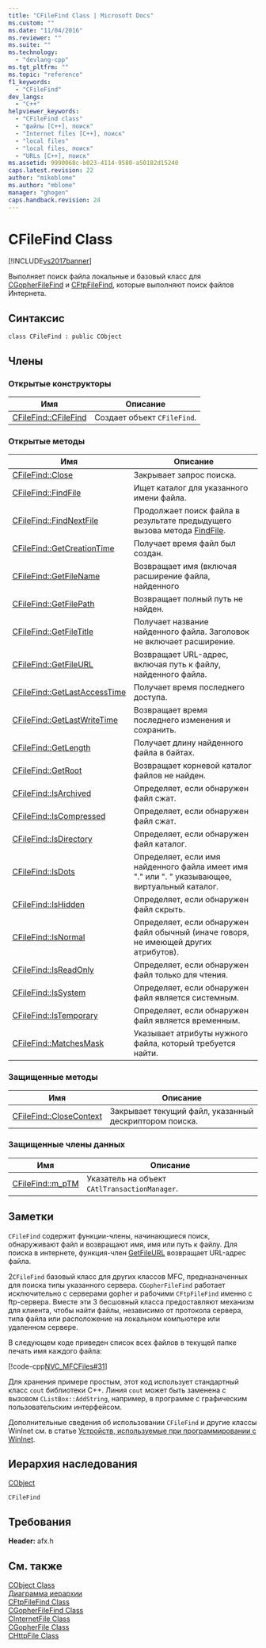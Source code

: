 ```yaml
---
title: "CFileFind Class | Microsoft Docs"
ms.custom: ""
ms.date: "11/04/2016"
ms.reviewer: ""
ms.suite: ""
ms.technology: 
  - "devlang-cpp"
ms.tgt_pltfrm: ""
ms.topic: "reference"
f1_keywords: 
  - "CFileFind"
dev_langs: 
  - "C++"
helpviewer_keywords: 
  - "CFileFind class"
  - "файлы [C++], поиск"
  - "Internet files [C++], поиск"
  - "local files"
  - "local files, поиск"
  - "URLs [C++], поиск"
ms.assetid: 9990068c-b023-4114-9580-a50182d15240
caps.latest.revision: 22
author: "mikeblome"
ms.author: "mblome"
manager: "ghogen"
caps.handback.revision: 24
---
```

# CFileFind Class
[!INCLUDE[vs2017banner](../../assembler/inline/includes/vs2017banner.md)]

Выполняет поиск файла локальные и базовый класс для [CGopherFileFind](../../mfc/reference/cgopherfilefind-class.md) и [CFtpFileFind](../Topic/CFtpFileFind%20Class.md), которые выполняют поиск файлов Интернета.  
  
## Синтаксис  
  
```  
class CFileFind : public CObject  
```  
  
## Члены  
  
### Открытые конструкторы  
  
|Имя|Описание|  
|---------|--------------|  
|[CFileFind::CFileFind](../Topic/CFileFind::CFileFind.md)|Создает объект `CFileFind`.|  
  
### Открытые методы  
  
|Имя|Описание|  
|---------|--------------|  
|[CFileFind::Close](../Topic/CFileFind::Close.md)|Закрывает запрос поиска.|  
|[CFileFind::FindFile](../Topic/CFileFind::FindFile.md)|Ищет каталог для указанного имени файла.|  
|[CFileFind::FindNextFile](../Topic/CFileFind::FindNextFile.md)|Продолжает поиск файла в результате предыдущего вызова метода [FindFile](../Topic/CFileFind::FindFile.md).|  
|[CFileFind::GetCreationTime](../Topic/CFileFind::GetCreationTime.md)|Получает время файл был создан.|  
|[CFileFind::GetFileName](../Topic/CFileFind::GetFileName.md)|Возвращает имя \(включая расширение файла, найденного|  
|[CFileFind::GetFilePath](../Topic/CFileFind::GetFilePath.md)|Возвращает полный путь не найден.|  
|[CFileFind::GetFileTitle](../Topic/CFileFind::GetFileTitle.md)|Получает название найденного файла.  Заголовок не включает расширение.|  
|[CFileFind::GetFileURL](../Topic/CFileFind::GetFileURL.md)|Возвращает URL\-адрес, включая путь к файлу, найденного файла.|  
|[CFileFind::GetLastAccessTime](../Topic/CFileFind::GetLastAccessTime.md)|Получает время последнего доступа.|  
|[CFileFind::GetLastWriteTime](../Topic/CFileFind::GetLastWriteTime.md)|Возвращает время последнего изменения и сохранить.|  
|[CFileFind::GetLength](../Topic/CFileFind::GetLength.md)|Получает длину найденного файла в байтах.|  
|[CFileFind::GetRoot](../Topic/CFileFind::GetRoot.md)|Возвращает корневой каталог файлов не найден.|  
|[CFileFind::IsArchived](../Topic/CFileFind::IsArchived.md)|Определяет, если обнаружен файл сжат.|  
|[CFileFind::IsCompressed](../Topic/CFileFind::IsCompressed.md)|Определяет, если обнаружен файл сжат.|  
|[CFileFind::IsDirectory](../Topic/CFileFind::IsDirectory.md)|Определяет, если обнаружен файл каталог.|  
|[CFileFind::IsDots](../Topic/CFileFind::IsDots.md)|Определяет, если имя найденного файла имеет имя "." или ". " указывающее, виртуальный каталог.|  
|[CFileFind::IsHidden](../Topic/CFileFind::IsHidden.md)|Определяет, если обнаружен файл скрыть.|  
|[CFileFind::IsNormal](../Topic/CFileFind::IsNormal.md)|Определяет, если обнаружен файл обычный \(иначе говоря, не имеющей других атрибутов\).|  
|[CFileFind::IsReadOnly](../Topic/CFileFind::IsReadOnly.md)|Определяет, если обнаружен файл только для чтения.|  
|[CFileFind::IsSystem](../Topic/CFileFind::IsSystem.md)|Определяет, если обнаружен файл является системным.|  
|[CFileFind::IsTemporary](../Topic/CFileFind::IsTemporary.md)|Определяет, если обнаружен файл является временным.|  
|[CFileFind::MatchesMask](../Topic/CFileFind::MatchesMask.md)|Указывает атрибуты нужного файла, который требуется найти.|  
  
### Защищенные методы  
  
|Имя|Описание|  
|---------|--------------|  
|[CFileFind::CloseContext](../Topic/CFileFind::CloseContext.md)|Закрывает текущий файл, указанный дескриптором поиска.|  
  
### Защищенные члены данных  
  
|Имя|Описание|  
|---------|--------------|  
|[CFileFind::m\_pTM](../Topic/CFileFind::m_pTM.md)|Указатель на объект `CAtlTransactionManager`.|  
  
## Заметки  
 `CFileFind` содержит функции\-члены, начинающиеся поиск, обнаруживают файл и возвращают имя, имя или путь к файлу.  Для поиска в интернете, функция\-член [GetFileURL](../Topic/CFileFind::GetFileURL.md) возвращает URL\-адрес файла.  
  
 2`CFileFind` базовый класс для других классов MFC, предназначенных для поиска типы указанного сервера. `CGopherFileFind` работает исключительно с серверами gopher и рабочими `CFtpFileFind` именно с ftp\-сервера.  Вместе эти 3 бесшовный класса предоставляют механизм для клиента, чтобы найти файлы, независимо от протокола сервера, типа файла или расположение на локальном компьютере или удаленном сервере.  
  
 В следующем коде приведен список всех файлов в текущей папке печать имя каждого файла:  
  
 [!code-cpp[NVC_MFCFiles#31](../../mfc/codesnippet/CPP/cfilefind-class_1.cpp)]  
  
 Для хранения примере простым, этот код использует стандартный класс `cout` библиотеки C\+\+.  Линия `cout` может быть заменена с вызовом `CListBox::AddString`, например, в программе с графическим пользовательским интерфейсом.  
  
 Дополнительные сведения об использовании `CFileFind` и другие классы WinInet см. в статье [Устройств, используемые при программировании с WinInet](../../mfc/win32-internet-extensions-wininet.md).  
  
## Иерархия наследования  
 [CObject](../Topic/CObject%20Class.md)  
  
 `CFileFind`  
  
## Требования  
 **Header:**  afx.h  
  
## См. также  
 [CObject Class](../Topic/CObject%20Class.md)   
 [Диаграмма иерархии](../../mfc/hierarchy-chart.md)   
 [CFtpFileFind Class](../Topic/CFtpFileFind%20Class.md)   
 [CGopherFileFind Class](../../mfc/reference/cgopherfilefind-class.md)   
 [CInternetFile Class](../../mfc/reference/cinternetfile-class.md)   
 [CGopherFile Class](../../mfc/reference/cgopherfile-class.md)   
 [CHttpFile Class](../Topic/CHttpFile%20Class.md)